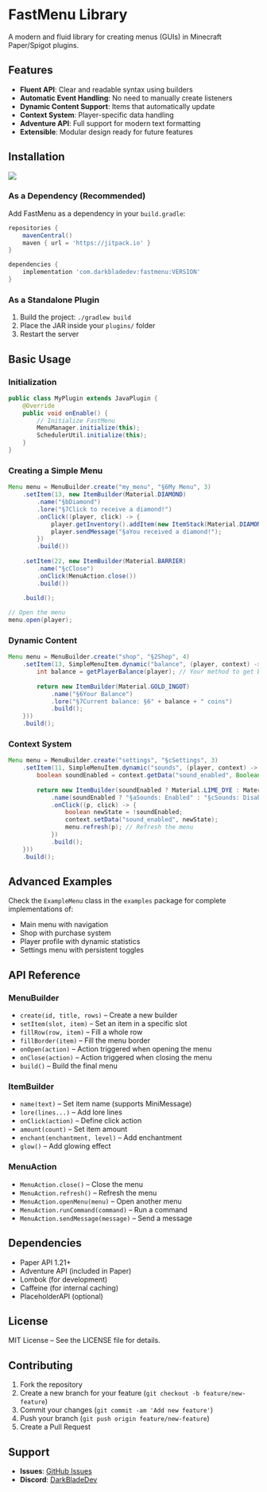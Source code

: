 # FastMenu Library

A modern and fluid library for creating menus (GUIs) in Minecraft Paper/Spigot plugins.

## Features

- **Fluent API**: Clear and readable syntax using builders
- **Automatic Event Handling**: No need to manually create listeners
- **Dynamic Content Support**: Items that automatically update
- **Context System**: Player-specific data handling
- **Adventure API**: Full support for modern text formatting
- **Extensible**: Modular design ready for future features

## Installation

[![](https://jitpack.io/v/DarkBladeDev/FastMenuLib.svg)](https://jitpack.io/#DarkBladeDev/FastMenuLib)

### As a Dependency (Recommended)

Add FastMenu as a dependency in your `build.gradle`:

```gradle
repositories {
    mavenCentral()
    maven { url = 'https://jitpack.io' }
}

dependencies {
    implementation 'com.darkbladedev:fastmenu:VERSION'
}
```

### As a Standalone Plugin

1. Build the project: `./gradlew build`
2. Place the JAR inside your `plugins/` folder
3. Restart the server

## Basic Usage

### Initialization

```java
public class MyPlugin extends JavaPlugin {
    @Override
    public void onEnable() {
        // Initialize FastMenu
        MenuManager.initialize(this);
        SchedulerUtil.initialize(this);
    }
}
```

### Creating a Simple Menu

```java
Menu menu = MenuBuilder.create("my_menu", "§6My Menu", 3)
    .setItem(13, new ItemBuilder(Material.DIAMOND)
        .name("§bDiamond")
        .lore("§7Click to receive a diamond!")
        .onClick((player, click) -> {
            player.getInventory().addItem(new ItemStack(Material.DIAMOND));
            player.sendMessage("§aYou received a diamond!");
        })
        .build())
    
    .setItem(22, new ItemBuilder(Material.BARRIER)
        .name("§cClose")
        .onClick(MenuAction.close())
        .build())
    
    .build();

// Open the menu
menu.open(player);
```

### Dynamic Content

```java
Menu menu = MenuBuilder.create("shop", "§2Shop", 4)
    .setItem(13, SimpleMenuItem.dynamic("balance", (player, context) -> {
        int balance = getPlayerBalance(player); // Your method to get balance
        
        return new ItemBuilder(Material.GOLD_INGOT)
            .name("§6Your Balance")
            .lore("§7Current balance: §6" + balance + " coins")
            .build();
    }))
    .build();
```

### Context System

```java
Menu menu = MenuBuilder.create("settings", "§cSettings", 3)
    .setItem(11, SimpleMenuItem.dynamic("sounds", (player, context) -> {
        boolean soundEnabled = context.getData("sound_enabled", Boolean.class, true);
        
        return new ItemBuilder(soundEnabled ? Material.LIME_DYE : Material.GRAY_DYE)
            .name(soundEnabled ? "§aSounds: Enabled" : "§cSounds: Disabled")
            .onClick((p, click) -> {
                boolean newState = !soundEnabled;
                context.setData("sound_enabled", newState);
                menu.refresh(p); // Refresh the menu
            })
            .build();
    }))
    .build();
```

## Advanced Examples

Check the `ExampleMenu` class in the `examples` package for complete implementations of:

- Main menu with navigation
- Shop with purchase system
- Player profile with dynamic statistics
- Settings menu with persistent toggles

## API Reference

### MenuBuilder

- `create(id, title, rows)` – Create a new builder
- `setItem(slot, item)` – Set an item in a specific slot
- `fillRow(row, item)` – Fill a whole row
- `fillBorder(item)` – Fill the menu border
- `onOpen(action)` – Action triggered when opening the menu
- `onClose(action)` – Action triggered when closing the menu
- `build()` – Build the final menu

### ItemBuilder

- `name(text)` – Set item name (supports MiniMessage)
- `lore(lines...)` – Add lore lines
- `onClick(action)` – Define click action
- `amount(count)` – Set item amount
- `enchant(enchantment, level)` – Add enchantment
- `glow()` – Add glowing effect

### MenuAction

- `MenuAction.close()` – Close the menu
- `MenuAction.refresh()` – Refresh the menu
- `MenuAction.openMenu(menu)` – Open another menu
- `MenuAction.runCommand(command)` – Run a command
- `MenuAction.sendMessage(message)` – Send a message

## Dependencies

- Paper API 1.21+
- Adventure API (included in Paper)
- Lombok (for development)
- Caffeine (for internal caching)
- PlaceholderAPI (optional)

## License

MIT License – See the LICENSE file for details.

## Contributing

1. Fork the repository
2. Create a new branch for your feature (`git checkout -b feature/new-feature`)
3. Commit your changes (`git commit -am 'Add new feature'`)
4. Push your branch (`git push origin feature/new-feature`)
5. Create a Pull Request

## Support

- **Issues**: [GitHub Issues](https://github.com/DarkBladeDev/FastMenuLib/issues)
- **Discord**: [DarkBladeDev](https://discord.com/users/835986372594630706)
